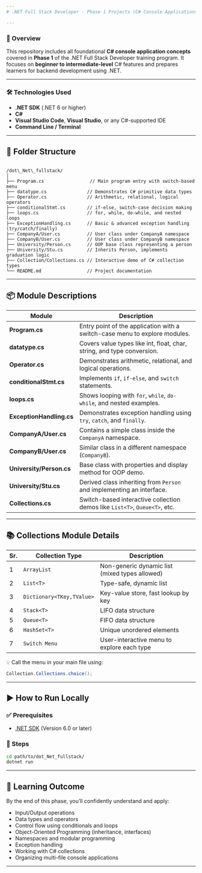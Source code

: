 ```yaml
---
# .NET Full Stack Developer - Phase 1 Projects (C# Console Applications)

---
```


### 🧾 Overview

This repository includes all foundational **C# console application concepts** covered in **Phase 1** of the .NET Full Stack Developer training program. It focuses on **beginner to intermediate-level** C# features and prepares learners for backend development using .NET.

---

### 🛠️ Technologies Used

- **.NET SDK** (.NET 6 or higher)
- **C#**
- **Visual Studio Code**, **Visual Studio**, or any C#-supported IDE
- **Command Line / Terminal**

---

## 📁 Folder Structure

```

/dot\_Net\_fullstack/
│
├── Program.cs                 // Main program entry with switch-based menu
├── datatype.cs               // Demonstrates C# primitive data types
├── Operator.cs               // Arithmetic, relational, logical operators
├── conditionalStmt.cs        // if-else, switch-case decision making
├── loops.cs                  // for, while, do-while, and nested loops
├── ExceptionHandling.cs      // Basic & advanced exception handling (try/catch/finally)
├── CompanyA/User.cs          // User class under CompanyA namespace
├── CompanyB/User.cs          // User class under CompanyB namespace
├── University/Person.cs      // OOP base class representing a person
├── University/Stu.cs         // Inherits Person, implements graduation logic
├── Collection/Collections.cs // Interactive demo of C# collection types
└── README.md                 // Project documentation

````

---

## 📦 Module Descriptions

| Module                   | Description                                                                 |
|--------------------------|-----------------------------------------------------------------------------|
| **Program.cs**           | Entry point of the application with a switch-case menu to explore modules. |
| **datatype.cs**          | Covers value types like int, float, char, string, and type conversion.     |
| **Operator.cs**          | Demonstrates arithmetic, relational, and logical operations.               |
| **conditionalStmt.cs**   | Implements `if`, `if-else`, and `switch` statements.                       |
| **loops.cs**             | Shows looping with `for`, `while`, `do-while`, and nested examples.        |
| **ExceptionHandling.cs** | Demonstrates exception handling using `try`, `catch`, and `finally`.       |
| **CompanyA/User.cs**     | Contains a simple class inside the `CompanyA` namespace.                   |
| **CompanyB/User.cs**     | Similar class in a different namespace (`CompanyB`).                       |
| **University/Person.cs** | Base class with properties and display method for OOP demo.                |
| **University/Stu.cs**    | Derived class inheriting from `Person` and implementing an interface.      |
| **Collections.cs**       | Switch-based interactive collection demos like `List<T>`, `Queue<T>`, etc. |

---

## 📚 Collections Module Details

| Sr. | Collection Type           | Description                                     |
| --- | ------------------------- | ----------------------------------------------- |
| 1   | `ArrayList`               | Non-generic dynamic list (mixed types allowed)  |
| 2   | `List<T>`                 | Type-safe, dynamic list                         |
| 3   | `Dictionary<TKey,TValue>` | Key-value store, fast lookup by key             |
| 4   | `Stack<T>`                | LIFO data structure                             |
| 5   | `Queue<T>`                | FIFO data structure                             |
| 6   | `HashSet<T>`              | Unique unordered elements                       |
| 7   | `Switch Menu`             | User-interactive menu to explore each type      |

💡 Call the menu in your main file using:

```csharp
Collection.Collections.choice();
````

---

## ▶️ How to Run Locally

### ✅ Prerequisites

* [.NET SDK](https://dotnet.microsoft.com/en-us/download) (Version 6.0 or later)

### 🧪 Steps

```bash
cd path/to/dot_Net_fullstack/
dotnet run
```

---

## 🎯 Learning Outcome

By the end of this phase, you’ll confidently understand and apply:

* Input/Output operations
* Data types and operators
* Control flow using conditionals and loops
* Object-Oriented Programming (inheritance, interfaces)
* Namespaces and modular programming
* Exception handling
* Working with C# collections
* Organizing multi-file console applications

---
